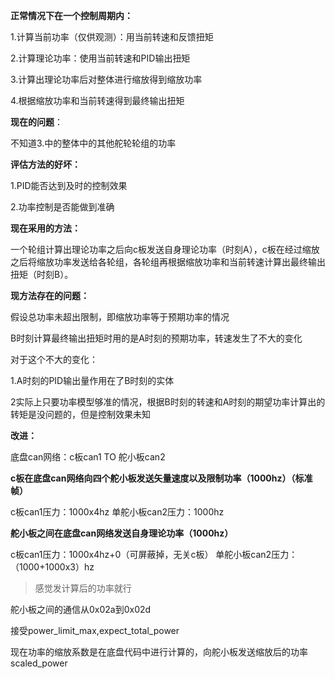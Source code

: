 **正常情况下在一个控制周期内：**

1.计算当前功率（仅供观测）：用当前转速和反馈扭矩

2.计算理论功率：使用当前转速和PID输出扭矩

3.计算出理论功率后对整体进行缩放得到缩放功率

4.根据缩放功率和当前转速得到最终输出扭矩



**现在的问题**：

不知道3.中的整体中的其他舵轮轮组的功率



**评估方法的好坏：**

1.PID能否达到及时的控制效果

2.功率控制是否能做到准确



**现在采用的方法：**

一个轮组计算出理论功率之后向c板发送自身理论功率（时刻A），c板在经过缩放之后将缩放功率发送给各轮组，各轮组再根据缩放功率和当前转速计算出最终输出扭矩（时刻B）。



**现方法存在的问题：**

假设总功率未超出限制，即缩放功率等于预期功率的情况

B时刻计算最终输出扭矩时用的是A时刻的预期功率，转速发生了不大的变化

对于这个不大的变化：

1.A时刻的PID输出量作用在了B时刻的实体

2实际上只要功率模型够准的情况，根据B时刻的转速和A时刻的期望功率计算出的转矩是没问题的，但是控制效果未知



**改进：**

底盘can网络：c板can1 TO 舵小板can2

**c板在底盘can网络向四个舵小板发送矢量速度以及限制功率（1000hz）（标准帧）**

c板can1压力：1000x4hz	单舵小板can2压力：1000hz

**舵小板之间在底盘can网络发送自身理论功率（1000hz）**

c板can1压力：1000x4hz+0（可屏蔽掉，无关c板）	单舵小板can2压力：（1000+1000x3）hz

> 感觉发计算后的功率就行

舵小板之间的通信从0x02a到0x02d



接受power_limit_max,expect_total_power





现在功率的缩放系数是在底盘代码中进行计算的，向舵小板发送缩放后的功率scaled_power



